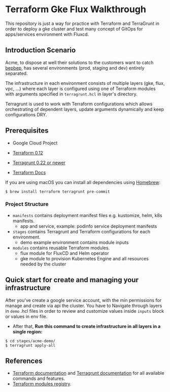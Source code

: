 # Terraform Gke Flux Walkthrough

This repository is just a way for practice with Terraform and TerraGrunt in order to deploy a gke cluster and test many concept of GitOps for apps/services environment with Fluxcd.

## Introduction Scenario 
Acme, to dispose at well their solutions to the customers want to catch [bepbep](https://media.tenor.com/images/6e397fc371f5a93468c18cfc01e4bbaf/tenor.gif), has several environments (prod, staging and dev) entirely separated.

The infrastructure in each environment consists of multiple layers (gke, flux, vpc, ...) where each layer is configured using one of Terraform modules with arguments specified in `terragrunt.hcl` in layer's directory.

Terragrunt is used to work with Terraform configurations which allows orchestrating of dependent layers, update arguments dynamically and keep configurations DRY.


## Prerequisites

- Google Cloud Project

- [Terraform 0.12](https://www.terraform.io/intro/getting-started/install.html)
- [Terragrunt 0.22 or newer](https://terragrunt.gruntwork.io/docs/getting-started/install/)
- [Terraform Docs](https://github.com/segmentio/terraform-docs)

If you are using macOS you can install all dependencies using [Homebrew](https://brew.sh/):

    $ brew install terraform terragrunt pre-commit



### Project Structure

- `manifests` contains deployment manifest files e.g. kustomize, helm, k8s manifests.
   - app and service, example: podinfo service deployment manifests
- `stages` contains Terragrunt and Terraform configurations for each environment.
   - demo example environment contains module inputs
- `modules` contains reusable Terraform modules.
   - flux module for FluxCD and Helm operator
   - gke module to provision Kubernetes Engine and all resources needed by the cluster

## Quick start for create and managing your infrastructure
 After you've create a google service account, with the min permissions for manage and create via api the cluster. You have to Navigate through layers in `demo` .hcl files in order to review and customize values inside `inputs` block or values in env file.
 - After that, **Run this command to create infrastructure in all layers in a single region:**
```
$ cd stages/acme-demo/
$ terragrunt apply-all
```


## References

* [Terraform documentation](https://www.terraform.io/docs/) and [Terragrunt documentation](https://terragrunt.gruntwork.io/docs/) for all available commands and features.
* [Terraform modules registry](https://registry.terraform.io/).